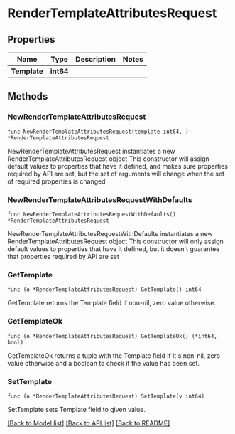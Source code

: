 # RenderTemplateAttributesRequest

## Properties

Name | Type | Description | Notes
------------ | ------------- | ------------- | -------------
**Template** | **int64** |  | 

## Methods

### NewRenderTemplateAttributesRequest

`func NewRenderTemplateAttributesRequest(template int64, ) *RenderTemplateAttributesRequest`

NewRenderTemplateAttributesRequest instantiates a new RenderTemplateAttributesRequest object
This constructor will assign default values to properties that have it defined,
and makes sure properties required by API are set, but the set of arguments
will change when the set of required properties is changed

### NewRenderTemplateAttributesRequestWithDefaults

`func NewRenderTemplateAttributesRequestWithDefaults() *RenderTemplateAttributesRequest`

NewRenderTemplateAttributesRequestWithDefaults instantiates a new RenderTemplateAttributesRequest object
This constructor will only assign default values to properties that have it defined,
but it doesn't guarantee that properties required by API are set

### GetTemplate

`func (o *RenderTemplateAttributesRequest) GetTemplate() int64`

GetTemplate returns the Template field if non-nil, zero value otherwise.

### GetTemplateOk

`func (o *RenderTemplateAttributesRequest) GetTemplateOk() (*int64, bool)`

GetTemplateOk returns a tuple with the Template field if it's non-nil, zero value otherwise
and a boolean to check if the value has been set.

### SetTemplate

`func (o *RenderTemplateAttributesRequest) SetTemplate(v int64)`

SetTemplate sets Template field to given value.



[[Back to Model list]](../README.md#documentation-for-models) [[Back to API list]](../README.md#documentation-for-api-endpoints) [[Back to README]](../README.md)


